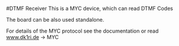 #DTMF Receiver
This is a MYC device, which can read DTMF Codes

The board can be also used standalone.

For details of the MYC protocol see the documentation or read www.dk1ri.de -> MYC